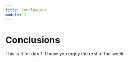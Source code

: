 ```yaml
---
title: Conclusions
module: 1
---
```


# Conclusions

This is it for day 1.  I hope you enjoy the rest of the week!
